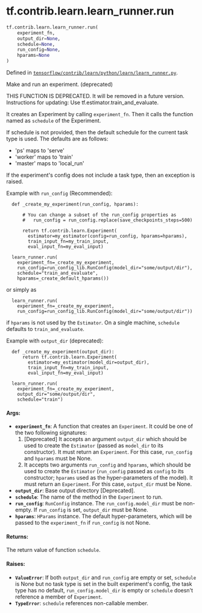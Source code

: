 <div itemscope itemtype="http://developers.google.com/ReferenceObject">
<meta itemprop="name" content="tf.contrib.learn.learn_runner.run" />
<meta itemprop="path" content="Stable" />
</div>

# tf.contrib.learn.learn_runner.run

``` python
tf.contrib.learn.learn_runner.run(
    experiment_fn,
    output_dir=None,
    schedule=None,
    run_config=None,
    hparams=None
)
```



Defined in [`tensorflow/contrib/learn/python/learn/learn_runner.py`](/code/stable/tensorflow/contrib/learn/python/learn/learn_runner.py).

Make and run an experiment. (deprecated)

THIS FUNCTION IS DEPRECATED. It will be removed in a future version.
Instructions for updating:
Use tf.estimator.train_and_evaluate.

It creates an Experiment by calling `experiment_fn`. Then it calls the
function named as `schedule` of the Experiment.

If schedule is not provided, then the default schedule for the current task
type is used. The defaults are as follows:

 * 'ps' maps to 'serve'
 * 'worker' maps to 'train'
 * 'master' maps to 'local_run'

If the experiment's config does not include a task type, then an exception
is raised.

Example with `run_config` (Recommended):
```
  def _create_my_experiment(run_config, hparams):

      # You can change a subset of the run_config properties as
      #   run_config = run_config.replace(save_checkpoints_steps=500)

      return tf.contrib.learn.Experiment(
        estimator=my_estimator(config=run_config, hparams=hparams),
        train_input_fn=my_train_input,
        eval_input_fn=my_eval_input)

  learn_runner.run(
    experiment_fn=_create_my_experiment,
    run_config=run_config_lib.RunConfig(model_dir="some/output/dir"),
    schedule="train_and_evaluate",
    hparams=_create_default_hparams())
```
or simply as
```
  learn_runner.run(
    experiment_fn=_create_my_experiment,
    run_config=run_config_lib.RunConfig(model_dir="some/output/dir"))
```
if `hparams` is not used by the `Estimator`. On a single machine, `schedule`
defaults to `train_and_evaluate`.

Example with `output_dir` (deprecated):
```
  def _create_my_experiment(output_dir):
      return tf.contrib.learn.Experiment(
        estimator=my_estimator(model_dir=output_dir),
        train_input_fn=my_train_input,
        eval_input_fn=my_eval_input)

  learn_runner.run(
    experiment_fn=_create_my_experiment,
    output_dir="some/output/dir",
    schedule="train")
```
#### Args:

* <b>`experiment_fn`</b>: A function that creates an `Experiment`. It could be one of
    the two following signatures:
    1) [Deprecated] It accepts an argument `output_dir` which should be used
    to create the `Estimator` (passed as `model_dir` to its constructor). It
    must return an `Experiment`. For this case, `run_config` and `hparams`
    must be None.
    2) It accepts two arguments `run_config` and `hparams`, which should be
    used to create the `Estimator` (`run_config` passed as `config` to its
    constructor; `hparams` used as the hyper-parameters of the model).
    It must return an `Experiment`. For this case, `output_dir` must be None.
* <b>`output_dir`</b>: Base output directory [Deprecated].
* <b>`schedule`</b>: The name of the method in the `Experiment` to run.
* <b>`run_config`</b>: `RunConfig` instance. The `run_config.model_dir` must be
    non-empty. If `run_config` is set, `output_dir` must be None.
* <b>`hparams`</b>: `HParams` instance. The default hyper-parameters, which will be
    passed to the `experiment_fn` if `run_config` is not None.


#### Returns:

The return value of function `schedule`.


#### Raises:

* <b>`ValueError`</b>: If both `output_dir` and `run_config` are empty or set,
    `schedule` is None but no task type is set in the built experiment's
    config, the task type has no default, `run_config.model_dir` is empty or
    `schedule` doesn't reference a member of `Experiment`.
* <b>`TypeError`</b>: `schedule` references non-callable member.